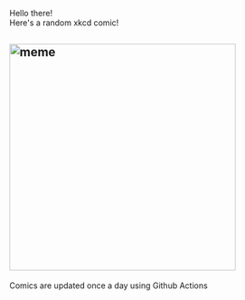 Hello there! <br>Here's a random xkcd comic!<br>
## <img src="https://imgs.xkcd.com/comics/kix.png" alt="meme" width="400"/><br>
Comics are updated once a day using Github Actions